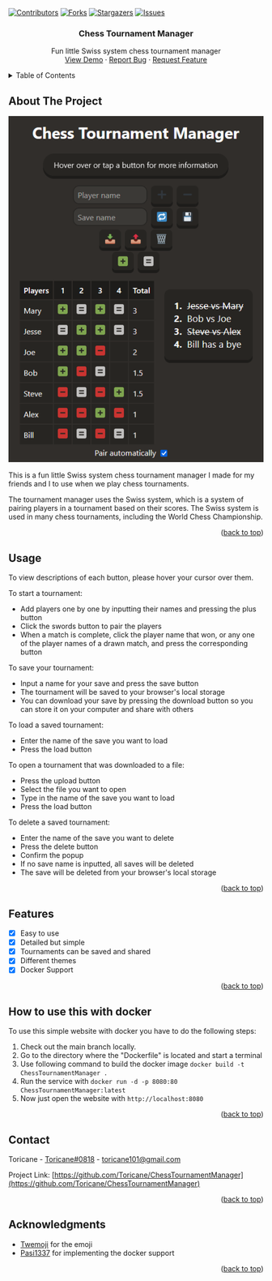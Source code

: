 <!-- Improved compatibility of back to top link: See: https://github.com/othneildrew/Best-README-Template/pull/73 -->

<a name="readme-top"></a>

<!--
*** Thanks for checking out the Best-README-Template. If you have a suggestion
*** that would make this better, please fork the repo and create a pull request
*** or simply open an issue with the tag "enhancement".
*** Don't forget to give the project a star!
*** Thanks again! Now go create something AMAZING! :D
-->

<!-- PROJECT SHIELDS -->
<!--
*** I'm using markdown "reference style" links for readability.
*** Reference links are enclosed in brackets [ ] instead of parentheses ( ).
*** See the bottom of this document for the declaration of the reference variables
*** for contributors-url, forks-url, etc. This is an optional, concise syntax you may use.
*** https://www.markdownguide.org/basic-syntax/#reference-style-links
-->

[![Contributors][contributors-shield]][contributors-url]
[![Forks][forks-shield]][forks-url]
[![Stargazers][stars-shield]][stars-url]
[![Issues][issues-shield]][issues-url]

<!-- PROJECT LOGO -->
<div align="center">

<h3 align="center">Chess Tournament Manager</h3>

  <p align="center">
    Fun little Swiss system chess tournament manager
    <br />
    <a href="https://managechesstourney.netlify.app/">View Demo</a>
    ·
    <a href="https://github.com/Toricane/ChessTournamentManager/issues">Report Bug</a>
    ·
    <a href="https://github.com/Toricane/ChessTournamentManager/issues">Request Feature</a>
  </p>
</div>

<!-- TABLE OF CONTENTS -->
<details>
  <summary>Table of Contents</summary>
  <ol>
    <li>
      <a href="#about-the-project">About The Project</a>
    </li>
    <li>
      <ul>
        <li><a href="#prerequisites">Prerequisites</a></li>
        <li><a href="#installation">Installation</a></li>
      </ul>
    </li>
    <li><a href="#usage">Usage</a></li>
    <li><a href="#features">Features</a></li>
    <li><a href="#contributing">Contributing</a></li>
    <li><a href="#contact">Contact</a></li>
    <li><a href="#acknowledgments">Acknowledgments</a></li>
  </ol>
</details>

<!-- ABOUT THE PROJECT -->

## About The Project

[![Manage Chess Tourney Screen Shot][product-screenshot]](https://managechesstourney.netlify.app/)

This is a fun little Swiss system chess tournament manager I made for my friends and I to use when we play chess tournaments.

The tournament manager uses the Swiss system, which is a system of pairing players in a tournament based on their scores. The Swiss system is used in many chess tournaments, including the World Chess Championship.

<p align="right">(<a href="#readme-top">back to top</a>)</p>

<!-- USAGE EXAMPLES -->

## Usage

To view descriptions of each button, please hover your cursor over them.

To start a tournament:

-   Add players one by one by inputting their names and pressing the plus button
-   Click the swords button to pair the players
-   When a match is complete, click the player name that won, or any one of the player names of a drawn match, and press the corresponding button

To save your tournament:

-   Input a name for your save and press the save button
-   The tournament will be saved to your browser's local storage
-   You can download your save by pressing the download button so you can store it on your computer and share with others

To load a saved tournament:

-   Enter the name of the save you want to load
-   Press the load button

To open a tournament that was downloaded to a file:

-   Press the upload button
-   Select the file you want to open
-   Type in the name of the save you want to load
-   Press the load button

To delete a saved tournament:

-   Enter the name of the save you want to delete
-   Press the delete button
-   Confirm the popup
-   If no save name is inputted, all saves will be deleted
-   The save will be deleted from your browser's local storage

<p align="right">(<a href="#readme-top">back to top</a>)</p>

<!-- ROADMAP -->

## Features

-   [x] Easy to use
-   [x] Detailed but simple
-   [x] Tournaments can be saved and shared
-   [x] Different themes
-   [x] Docker Support

<p align="right">(<a href="#readme-top">back to top</a>)</p>

<!-- CONTACT -->

<!-- DOCKER -->

## How to use this with docker

To use this simple website with docker you have to do the following steps:

1. Check out the main branch locally.
2. Go to the directory where the "Dockerfile" is located and start a terminal
3. Use following command to build the docker image ```docker build -t ChessTournamentManager .```
4. Run the service with ```docker run -d -p 8080:80 ChessTournamentManager:latest```
5. Now just open the website with ```http://localhost:8080```

<p align="right">(<a href="#readme-top">back to top</a>)</p>

## Contact

Toricane - [Toricane#0818](https://discordapp.com/users/721093211577385020) - toricane101@gmail.com

Project Link: [https://github.com/Toricane/ChessTournamentManager](https://github.com/Toricane/ChessTournamentManager)

<p align="right">(<a href="#readme-top">back to top</a>)</p>

<!-- ACKNOWLEDGMENTS -->

## Acknowledgments

-   [Twemoji](https://twemoji.twitter.com/) for the emoji
-   [Pasi1337](https://github.com/byayex) for implementing the docker support

<p align="right">(<a href="#readme-top">back to top</a>)</p>

<!-- MARKDOWN LINKS & IMAGES -->
<!-- https://www.markdownguide.org/basic-syntax/#reference-style-links -->

[contributors-shield]: https://img.shields.io/github/contributors/Toricane/ChessTournamentManager.svg?style=for-the-badge
[contributors-url]: https://github.com/Toricane/ChessTournamentManager/graphs/contributors
[forks-shield]: https://img.shields.io/github/forks/Toricane/ChessTournamentManager.svg?style=for-the-badge
[forks-url]: https://github.com/Toricane/ChessTournamentManager/network/members
[stars-shield]: https://img.shields.io/github/stars/Toricane/ChessTournamentManager.svg?style=for-the-badge
[stars-url]: https://github.com/Toricane/ChessTournamentManager/stargazers
[issues-shield]: https://img.shields.io/github/issues/Toricane/ChessTournamentManager.svg?style=for-the-badge
[issues-url]: https://github.com/Toricane/ChessTournamentManager/issues
[product-screenshot]: website_screenshot.png
